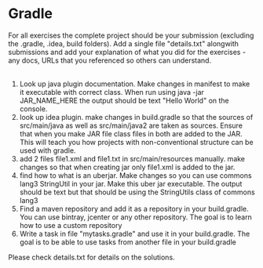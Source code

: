 # Gradle
For all exercises the complete project should be your submission (excluding the .gradle, .idea, build folders). Add a single file "details.txt" alongwith submissions and add your explanation of what you did for the exercises - any docs, URLs that you referenced so others can understand. <br/>
<br/>
1) Look up java plugin documentation. Make changes in manifest to make it executable with correct class. When run using java -jar JAR_NAME_HERE the output should be text "Hello World" on the console. <br/>
2) look up idea plugin. make changes in build.gradle so that the sources of src/main/java as well as src/main/java2 are taken as sources. Ensure that when you make JAR file class files in both are added to the JAR. This will teach you how projects with non-conventional structure can be used with gradle.<br/>
3) add 2 files file1.xml and file1.txt in src/main/resources manually. make changes so that when creating jar only file1.xml is added to the jar. <br/>
4) find how to what is an uberjar. Make changes so you can use commons lang3 StringUtil in your jar. Make this uber jar executable. The output should be text but that should be using the StringUtils class of commons lang3<br/>
5) Find a maven repository and add it as a repository in your build.gradle. You can use bintray, jcenter or any other repository. The goal is to learn how to use a custom repository<br/>
6) Write a task in file "mytasks.gradle" and use it in your build.gradle. The goal is to be able to use tasks from another file in your build.gradle<br/>

Please check details.txt for details on the solutions.<br/>
